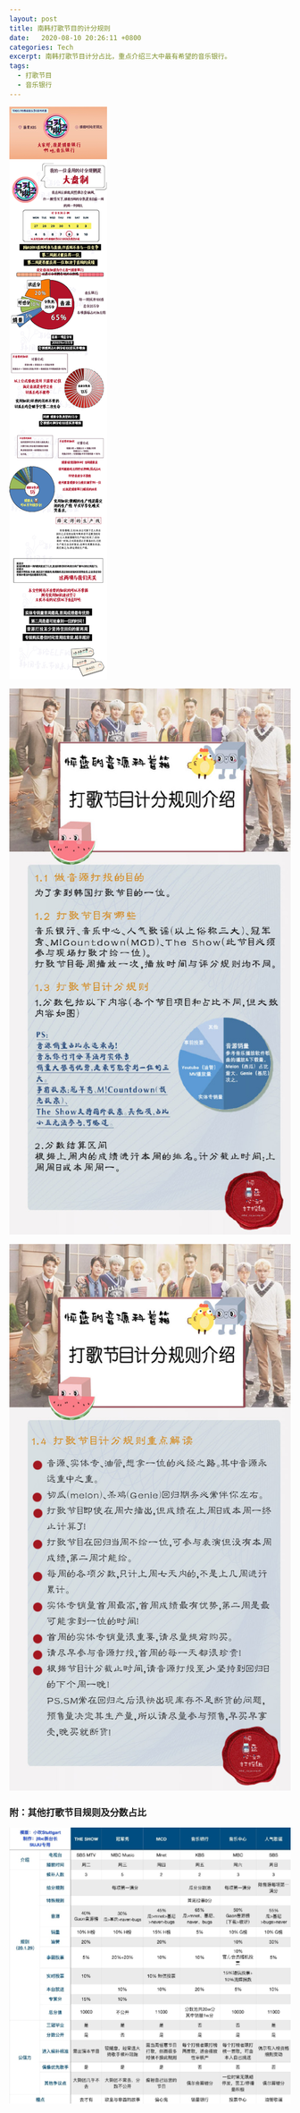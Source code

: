 ```yaml
---
layout: post
title: 南韩打歌节目的计分规则
date:   2020-08-10 20:26:11 +0800
categories: Tech
excerpt: 南韩打歌节目计分占比，重点介绍三大中最有希望的音乐银行。
tags:
  - 打歌节目
  - 音乐银行
---
```


![enter description here](https://github.com/plxd1106/plxd1106.github.io/blob/gh-pages/_posts/images/%E6%89%93%E6%AD%8C3.jpg?raw=true)

![enter description here](https://github.com/plxd1106/plxd1106.github.io/blob/gh-pages/_posts/images/%E6%89%93%E6%AD%8C1.jpg?raw=true)

![enter description here](https://github.com/plxd1106/plxd1106.github.io/blob/gh-pages/_posts/images/%E6%89%93%E6%AD%8C2.jpg?raw=true)

### 附：其他打歌节目规则及分数占比
![enter description here](https://github.com/plxd1106/plxd1106.github.io/blob/gh-pages/_posts/images/%E6%89%93%E6%AD%8C4.jpg?raw=true)